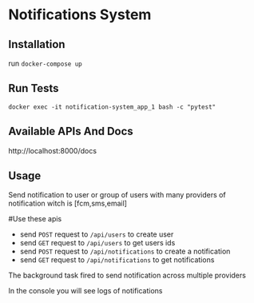 # Notifications System 

## Installation

run `docker-compose up`

## Run Tests

`docker exec -it notification-system_app_1 bash -c "pytest"`


## Available APIs And Docs

http://localhost:8000/docs

## Usage

Send notification to user or group of users with many providers of notification
witch is [fcm,sms,email]

#Use these apis

- send `POST` request to  `/api/users` to create user
- send `GET` request to `/api/users` to get users ids
- send `POST` request to  `/api/notifications` to create a notification
- send `GET` request to  `/api/notifications` to get notifications

The background task fired to send notification across multiple providers

In the console you will see logs of notifications
